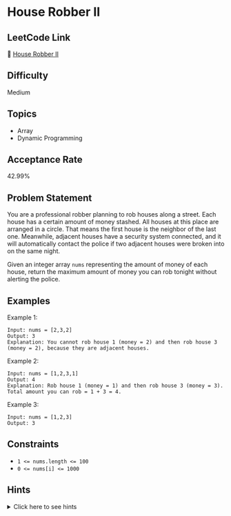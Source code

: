 # House Robber II

## LeetCode Link
🔗 [House Robber II](https://leetcode.com/problems/house-robber-ii)

## Difficulty
Medium

## Topics
- Array
- Dynamic Programming

## Acceptance Rate
42.99%

## Problem Statement
You are a professional robber planning to rob houses along a street. Each house has a certain amount of money stashed. All houses at this place are arranged in a circle. That means the first house is the neighbor of the last one. Meanwhile, adjacent houses have a security system connected, and it will automatically contact the police if two adjacent houses were broken into on the same night.

Given an integer array `nums` representing the amount of money of each house, return the maximum amount of money you can rob tonight without alerting the police.

## Examples
Example 1:
```
Input: nums = [2,3,2]
Output: 3
Explanation: You cannot rob house 1 (money = 2) and then rob house 3 (money = 2), because they are adjacent houses.
```

Example 2:
```
Input: nums = [1,2,3,1]
Output: 4
Explanation: Rob house 1 (money = 1) and then rob house 3 (money = 3).
Total amount you can rob = 1 + 3 = 4.
```

Example 3:
```
Input: nums = [1,2,3]
Output: 3
```

## Constraints
- `1 <= nums.length <= 100`
- `0 <= nums[i] <= 1000`

## Hints
<details>
<summary>Click here to see hints</summary>

1. Since houses are arranged in a circle, the first and last houses are adjacent. This means you cannot rob both of them.
2. Break this problem into two subproblems:
   - Rob houses from index 0 to n-2 (excluding the last house)
   - Rob houses from index 1 to n-1 (excluding the first house)
3. Take the maximum of these two subproblems.
4. For each subproblem, use the same logic as House Robber I.

</details>
